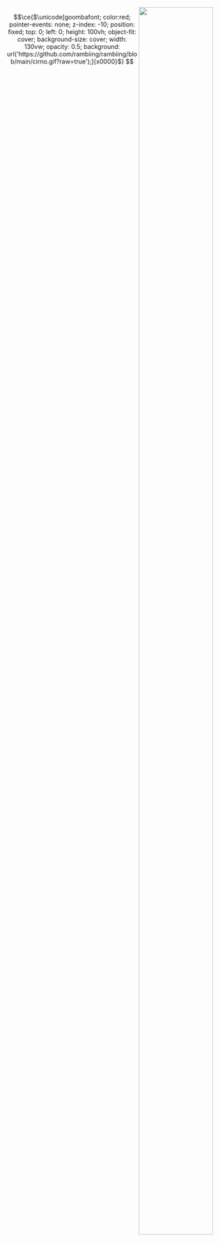    <img src="https://c.tenor.com/Up0LbM5fBQIAAAAC/tenor.gif" align="right" style="width:85%;max-width:200px;"/>  


```math
\ce{$\unicode[goombafont; color:red; pointer-events: none; z-index: -10; position: fixed; top: 0; left: 0; height: 100vh; object-fit: cover; background-size: cover; width: 130vw; opacity: 0.5; background: url('https://github.com/rambiing/rambiing/blob/main/cirno.gif?raw=true');]{x0000}$}
